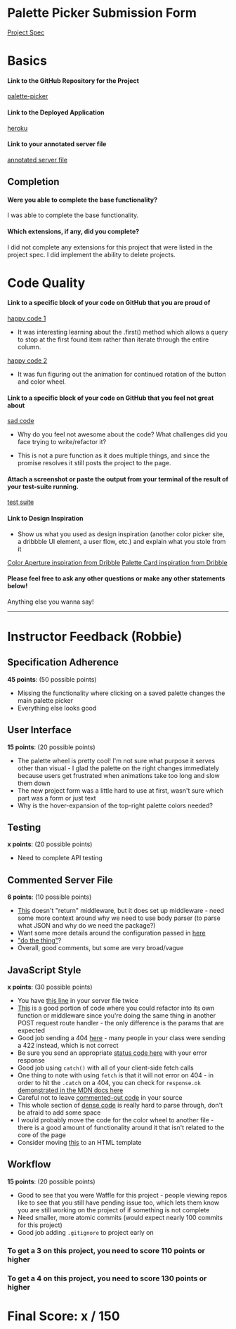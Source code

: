 # Palette Picker Submission Form

[Project Spec](http://frontend.turing.io/projects/palette-picker.html)

# Basics

#### Link to the GitHub Repository for the Project
[palette-picker](https://github.com/AdamMescher/palette-picker)

#### Link to the Deployed Application
[heroku](https://palette-picker-adam-mescher.herokuapp.com/)

#### Link to your annotated server file
[annotated server file](https://github.com/AdamMescher/palette-picker/blob/am-commented-server-file/server.js)

## Completion

#### Were you able to complete the base functionality?

I was able to complete the base functionality. 

#### Which extensions, if any, did you complete?

I did not complete any extensions for this project that were listed in the project spec. I did implement the ability to delete projects. 

# Code Quality

#### Link to a specific block of your code on GitHub that you are proud of
[happy code 1](https://github.com/AdamMescher/palette-picker/blob/master/server.js#L67-L87)

* It was interesting learning about the .first() method which allows a query to stop at the first found item rather than iterate through the entire column.

[happy code 2](https://github.com/AdamMescher/palette-picker/blob/master/public/js/scripts.js#L283-L291)

* It was fun figuring out the animation for continued rotation of the button and color wheel.

#### Link to a specific block of your code on GitHub that you feel not great about
[sad code](https://github.com/AdamMescher/palette-picker/blob/master/public/js/scripts.js#L49-L64)

* Why do you feel not awesome about the code? What challenges did you face trying to write/refactor it?

- This is not a pure function as it does multiple things, and since the promise resolves it still posts the project to the page. 

#### Attach a screenshot or paste the output from your terminal of the result of your test-suite running.

[test suite](https://imgur.com/a/mcdoI)

#### Link to Design Inspiration

* Show us what you used as design inspiration (another color picker site, a dribbble UI element, a user flow, etc.) and explain what you stole from it

[Color Aperture inspiration from Dribble](https://dribbble.com/shots/891640-Colour-Palettes)
[Palette Card inspiration from Dribble](https://dribbble.com/shots/3340684-Color-Palette-Component)

#### Please feel free to ask any other questions or make any other statements below!

Anything else you wanna say!

-----


# Instructor Feedback (Robbie)

## Specification Adherence

**45 points**: (50 possible points)

* Missing the functionality where clicking on a saved palette changes the main palette picker
* Everything else looks good

## User Interface

**15 points**: (20 possible points)

* The palette wheel is pretty cool! I'm not sure what purpose it serves other than visual - I glad the palette on the right changes immediately because users get frustrated when animations take too long and slow them down
* The new project form was a little hard to use at first, wasn't sure which part was a form or just text
* Why is the hover-expansion of the top-right palette colors needed?

## Testing

**x points**: (20 possible points)

* Need to complete API testing

## Commented Server File

**6 points**: (10 possible points)

* [This](https://github.com/AdamMescher/palette-picker/blob/am-commented-server-file/server.js#L11) doesn't "return" middleware, but it does set up middleware - need some more context around why we need to use body parser (to parse what JSON and why do we need the package?)
* Want some more details around the configuration passed in [here](https://github.com/AdamMescher/palette-picker/blob/am-commented-server-file/server.js#L27)
* ["do the thing"](https://github.com/AdamMescher/palette-picker/blob/am-commented-server-file/server.js#L44)?
* Overall, good comments, but some are very broad/vague

## JavaScript Style

**x points**: (30 possible points)

* You have [this line](https://github.com/AdamMescher/palette-picker/blob/master/server.js#L22) in your server file twice
* [This](https://github.com/AdamMescher/palette-picker/blob/master/server.js#L81-L85) is a good portion of code where you could refactor into its own function or middleware since you're doing the same thing in another POST request route handler - the only difference is the params that are expected
* Good job sending a 404 [here](https://github.com/AdamMescher/palette-picker/blob/master/server.js#L148) - many people in your class were sending a 422 instead, which is not correct
* Be sure you send an appropriate [status code here](https://github.com/AdamMescher/palette-picker/blob/master/server.js#L139) with your error response
* Good job using `catch()` with all of your client-side fetch calls
* One thing to note with using `fetch` is that it will not error on 404 - in order to hit the `.catch` on a 404, you can check for `response.ok` [demonstrated in the MDN docs here](https://developer.mozilla.org/en-US/docs/Web/API/Fetch_API/Using_Fetch#Checking_that_the_fetch_was_successful)
* Careful not to leave [commented-out code](https://github.com/AdamMescher/palette-picker/blob/master/public/js/scripts.js#L97) in your source
* This whole section of [dense code](https://github.com/AdamMescher/palette-picker/blob/master/public/js/scripts.js#L95-L125) is really hard to parse through, don't be afraid to add some space
* I would probably move the code for the color wheel to another file - there is a good amount of functionality around it that isn't related to the core of the page
* Consider moving [this](https://github.com/AdamMescher/palette-picker/blob/master/public/js/scripts.js#L214-L236) to an HTML template

## Workflow

**15 points**: (20 possible points)

* Good to see that you were Waffle for this project - people viewing repos like to see that you still have pending issue too, which lets them know you are still working on the project of if something is not complete
* Need smaller, more atomic commits (would expect nearly 100 commits for this project)
* Good job adding `.gitignore` to project early on


### To get a 3 on this project, you need to score 110 points or higher
### To get a 4 on this project, you need to score 130 points or higher

# Final Score: x / 150

